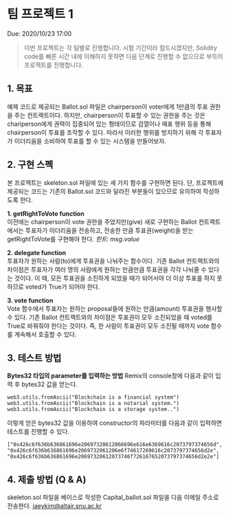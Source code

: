 # 팀 프로젝트 1
Due: 2020/10/23 17:00


> 이번 프로젝트는 각 팀별로 진행합니다. 시험 기간이라 힘드시겠지만, Solidity code를 빠른 시간 내에 이해하지 못하면 다음 단계로 진행할 수 없으므로 부득이 프로젝트를 진행합니다.

## 1. 목표
예제 코드로 제공되는 Ballot.sol 파일은 chairperson이 voter에게 1만큼의 투표 권한을 주는 컨트랙트이다. 하지만, chairperson이 투표할 수 있는 권한을 주는 것은 chariperson에게 권력이 집중되어 있는 형태이므로 검열이나 매표 행위 등을 통해 chairperson이 투표를 조작할 수 있다. 따라서 이러한 행위를 방지하기 위해 각 투표자가 이더리움을 소비하여 투표를 할 수 있는 시스템을 만들어보자.

## 2. 구현 스펙
본 프로젝트는 skeleton.sol 파일에 있는 세 가지 함수를 구현하면 된다. 단, 프로젝트에 제공되는 코드는 기존의 Ballot.sol 코드와 달라진 부분들이 있으므로 유의하여 작성하도록 한다.

**1. getRightToVote function**   
이전에는 chairperson이 vote 권한을 주었지만(give) 새로 구현하는 Ballot 컨트랙트에서는 투표자가 이더리움을 전송하고, 전송한 만큼 투표권(weight)을 받는 getRightToVote를 구현해야 한다.
*힌트: msg.value*

**2. delegate function**   
투표자가 원하는 사람(to)에게 투표권을 나눠주는 함수이다. 기존 Ballot 컨트랙트와의 차이점은 투표자가 여러 명의 사람에게 원하는 만큼만큼 투표권을 각각 나눠줄 수 있다는 것이다. 이 때, 모든 투표권을 소진하게 되었을 때가 되어서야 더 이상 투표를 하지 못하므로 voted가 True가 되어야 한다.

**3. vote function**   
Vote 함수에서 투표자는 원하는 proposal들에 원하는 만큼(amount) 투표권을 행사할 수 있다. 기존 Ballot 컨트랙트와의 차이점은 투표권이 모두 소진되었을 때 voted를 True로 바꿔줘야 한다는 것이다. 즉, 한 사람이 투표권이 모두 소진될 때까지 vote 함수를 계속해서 호출할 수 있다.

## 3. 테스트 방법
**Bytes32 타입의 parameter를 입력하는 방법**
Remix의 console창에 다음과 같이 입력 후 bytes32 값을 얻는다.
```
web3.utils.fromAscii("Blockchain is a financial system")
web3.utils.fromAscii("Blockchain is a notarial system.")
web3.utils.fromAscii("Blockchain is a storage system..")
```

이렇게 얻은 bytes32 값을 이용하여 constructor의 파라미터를 다음과 같이 입력하면 테스트를 진행할 수 있다.

```
["0x426c6f636b636861696e20697320612066696e616e6369616c2073797374656d", "0x426c6f636b636861696e2069732061206e6f74617269616c2073797374656d2e", "0x426c6f636b636861696e20697320612073746f726167652073797374656d2e2e"]
```

## 4. 제출 방법 (Q & A)
skeleton.sol 파일을 베이스로 작성한 Capital_ballot.sol 파일을 다음 이메일 주소로 전송한다.
<jaeykim@altair.snu.ac.kr>
